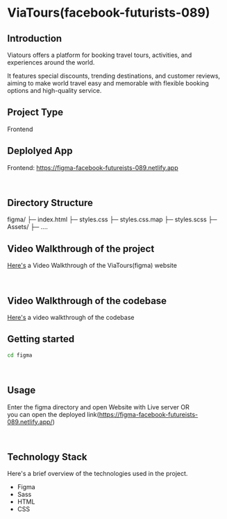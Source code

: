 # ViaTours(facebook-futurists-089)



## Introduction
Viatours offers a platform for booking travel tours, activities, and experiences around the world.

It features special discounts, trending destinations, and customer reviews, aiming to make world travel easy and memorable with flexible booking options and high-quality service.
<br>

## Project Type
Frontend

## Deplolyed App
Frontend: https://figma-facebook-futureists-089.netlify.app

<br>

## Directory Structure
figma/
├─ index.html
├─ styles.css
├─ styles.css.map 
├─ styles.scss
├─ Assets/
    ├─ .... 
<br>
   
## Video Walkthrough of the project
[Here's](https://youtu.be/dUF_yy1-fD4)
 a Video Walkthrough of the ViaTours(figma) website





<br>

## Video Walkthrough of the codebase
[Here's](https://youtu.be/KtQOySKRGS4) a video walkthrough of the codebase
<br>

## Getting started

```bash
cd figma
```
<br>

## Usage
Enter the figma directory and open Website with Live server OR
<br>
you can open the deployed link(https://figma-facebook-futureists-089.netlify.app/)

<br>

## Technology Stack
Here's a brief overview of the technologies used in the project.

- Figma
- Sass
- HTML
- CSS
